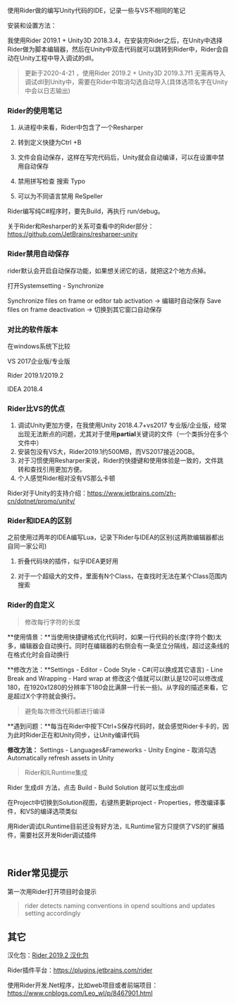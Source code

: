 使用Rider做的编写Unity代码的IDE，记录一些与VS不相同的笔记

安装和设置方法：

我使用Rider 2019.1 + Unity3D 2018.3.4，在安装完Rider之后，在Unity中选择Rider做为脚本编辑器，然后在Unity中双击代码就可以跳转到Rider中，Rider会自动在Unity工程中导入调试的dll。

> 更新于2020-4-21 ，使用Rider 2019.2 + Unity3D 2019.3.7f1 无需再导入调试dll到Unity中，需要在Rider中取消勾选自动导入(具体选项名字在Unity中会以日志输出)

### Rider的使用笔记

1. 从进程中来看，Rider中包含了一个Resharper

2. 转到定义快捷为Ctrl +B

3. 文件会自动保存，这样在写完代码后，Unity就会自动编译，可以在设置中禁用自动保存

4. 禁用拼写检查  搜索 Typo

5. 可以为不同语言禁用 ReSpeller

Rider编写纯C#程序时，要先Build，再执行 run/debug。

关于Rider和Resharper的关系可查看中的Rider部分：https://github.com/JetBrains/resharper-unity



### Rider禁用自动保存

rider默认会开启自动保存功能，如果想关闭它的话，就把这2个地方点掉。

打开Systemsetting - Synchronize

Synchronize files on frame or editor tab activation -> 编辑时自动保存
Save files on frame deactivation -> 切换到其它窗口自动保存



### 对比的软件版本

在windows系统下比较

VS 2017企业版/专业版

Rider 2019.1/2019.2

IDEA 2018.4



### Rider比VS的优点

1. 调试Unity更加方便，在我使用Unity 2018.4.7+vs2017 专业版/企业版，经常出现无法断点的问题，尤其对于使用**partial**关键词的文件（一个类拆分在多个文件中）
2. 安装包没有VS大，Rider2019.1约500MB，而VS2017接近20GB。
3. 对于习惯使用Resharper来说，Rider的快捷键和使用体验是一致的，文件跳转和查找引用更加方便。
4. 个人感觉Rider相对没有VS那么卡顿

Rider对于Unity的支持介绍：https://www.jetbrains.com/zh-cn/dotnet/promo/unity/



### Rider和IDEA的区别

之前使用过两年的IDEA编写Lua，记录下Rider与IDEA的区别(这两款编辑器都出自同一家公司)

1. 折叠代码块的插件，似乎IDEA更好用

2. 对于一个超级大的文件，里面有N个Class，在查找时无法在某个Class范围内搜索



### Rider的自定义

> 修改每行字符的长度

**使用情景：**当使用快捷键格式化代码时，如果一行代码的长度(字符个数)太多，编辑器会自动换行。同时在编辑器的右侧会有一条坚立分隔线，超过这条线的在格式化时会自动换行

**修改方法：**Settings - Editor - Code Style - C#(可以换成其它语言) - Line Break and Wrapping - Hard wrap at 修改这个值就可以(默认是120可以修改成180，在1920x1280的分辨率下180会比满屏一行长一些)。从字段的描述来看，它是超过X个字符就会换行。



> 避免每次修改代码都进行编译

**遇到问题：**每当在Rider中按下Ctrl+S保存代码时，就会感觉Rider卡卡的，因为此时Rider正在和Unity同步，让Unity编译代码

**修改方法：** Settings - Languages&Frameworks - Unity Engine - 取消勾选 Automatically refresh assets in Unity



> Rider和ILRuntime集成

 Rider 生成dll 方法，点击 Build  - Build Solution 就可以生成出dll

在Project中切换到Solution视图，右键热更新project -  Properties，修改编译事件，和VS的编译选项类似

用Rider调试ILRuntime目前还没有好方法，ILRuntime官方只提供了VS的扩展插件，需要社区开发Rider调试插件

​      

## Rider常见提示

第一次用Rider打开项目时会提示

> rider detects naming conventions in opend soultions and updates setting accordingly



## 其它

汉化包：[Rider 2019.2 汉化包](https://blog.csdn.net/pingfangx/article/details/97928905)

Rider插件平台：https://plugins.jetbrains.com/rider

使用Rider开发.Net程序，比如web项目或者前端项目：https://www.cnblogs.com/Leo_wl/p/8467901.html
